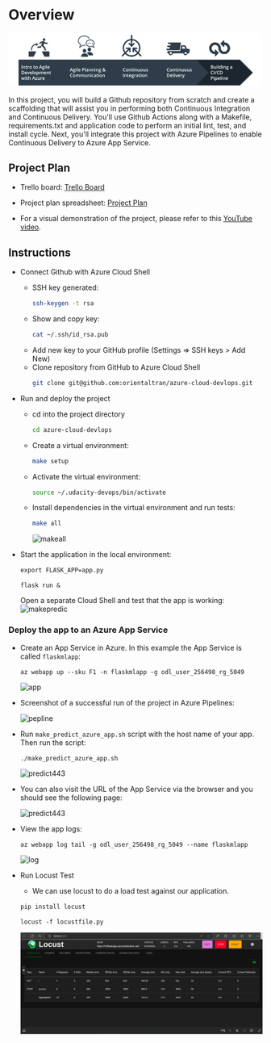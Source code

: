 # Overview

![oulinr](./screenshots/overview.png)

In this project, you will build a Github repository from scratch and create a scaffolding that will assist you in performing both Continuous Integration and Continuous Delivery. You'll use Github Actions along with a Makefile, requirements.txt and application code to perform an initial lint, test, and install cycle. Next, you'll integrate this project with Azure Pipelines to enable Continuous Delivery to Azure App Service.

## Project Plan
* Trello board: [Trello Board](https://trello.com/b/ZmXCqD4B/udacity-project-02)
* Project plan spreadsheet: [Project Plan](https://docs.google.com/spreadsheets/d/1ttoCh0Rcr2TrOr6ikpj6ZwxgfZ0UGhSptB6PCeKvsDM/edit#gid=0)

* For a visual demonstration of the project, please refer to this [YouTube video](https://www.youtube.com/watch?v=In43hcrVnCc).

## Instructions

* Connect Github with Azure Cloud Shell
   - SSH key generated:
     ```bash
     ssh-keygen -t rsa
     ```
   - Show and copy key:
     ```bash
     cat ~/.ssh/id_rsa.pub
     ```
   - Add new key to your GitHub profile (Settings => SSH keys > Add New)
   - Clone repository from GitHub to Azure Cloud Shell
     ```bash
     git clone git@github.com:orientaltran/azure-cloud-devlops.git
     ```

* Run and deploy the project
   - cd into the project directory
     ```bash
     cd azure-cloud-devlops
     ```
   - Create a virtual environment:
     ```bash
     make setup
      ```
   - Activate the virtual environment:
     ```bash
     source ~/.udacity-devops/bin/activate
     ```

   - Install dependencies in the virtual environment and run tests:
     ```bash
     make all
     ```
     ![makeall](./screenshots/makeall.png)

* Start the application in the local environment:
     ```shell
     export FLASK_APP=app.py
     ```

     ```shell
     flask run &
     ```
    Open a separate Cloud Shell and test that the app is working:
    ![makepredic](./screenshots/makepredic5000.png)

### Deploy the app to an Azure App Service

* Create an App Service in Azure. In this example the App Service is called `flaskmlapp`:

     ```shell
     az webapp up --sku F1 -n flaskmlapp -g odl_user_256498_rg_5049
     ```

     ![app](./screenshots/app.png)

* Screenshot of a successful run of the project in Azure Pipelines:

     ![pepline](./screenshots/pepline.png)

* Run `make_predict_azure_app.sh` script with the host name of your app. Then run the script:

     ```shell
     ./make_predict_azure_app.sh 
     ```

     ![predict443](./screenshots/predict443.png)

* You can also visit the URL of the App Service via the browser and you should see the following page:

     ![predict443](./screenshots/url.png)

* View the app logs:

     ```shell
     az webapp log tail -g odl_user_256498_rg_5049 --name flaskmlapp
     ```

     ![log](./screenshots/log.png)

* Run Locust Test
    
    - We can use locust to do a load test against our application. 

     ```shell
     pip install locust
     ```

     ```shell
     locust -f locustfile.py
     ```

     ![log](./screenshots/locust.png)